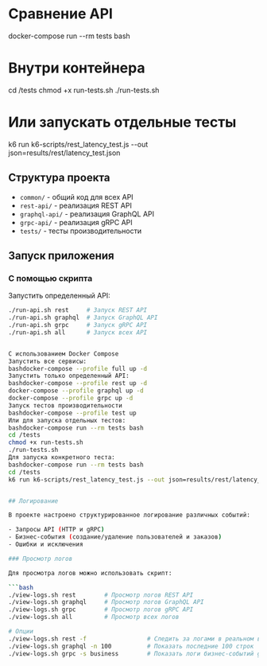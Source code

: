 # Сравнение API

docker-compose run --rm tests bash

# Внутри контейнера
cd /tests
chmod +x run-tests.sh
./run-tests.sh

# Или запускать отдельные тесты
k6 run k6-scripts/rest_latency_test.js --out json=results/rest/latency_test.json

## Структура проекта

- `common/` - общий код для всех API
- `rest-api/` - реализация REST API
- `graphql-api/` - реализация GraphQL API
- `grpc-api/` - реализация gRPC API
- `tests/` - тесты производительности

## Запуск приложения

### С помощью скрипта

Запустить определенный API:

```bash
./run-api.sh rest     # Запуск REST API
./run-api.sh graphql  # Запуск GraphQL API
./run-api.sh grpc     # Запуск gRPC API
./run-api.sh all      # Запуск всех API


С использованием Docker Compose
Запустить все сервисы:
bashdocker-compose --profile full up -d
Запустить только определенный API:
bashdocker-compose --profile rest up -d
docker-compose --profile graphql up -d
docker-compose --profile grpc up -d
Запуск тестов производительности
bashdocker-compose --profile test up
Или для запуска отдельных тестов:
bashdocker-compose run --rm tests bash
cd /tests
chmod +x run-tests.sh
./run-tests.sh
Для запуска конкретного теста:
bashdocker-compose run --rm tests bash
cd /tests
k6 run k6-scripts/rest_latency_test.js --out json=results/rest/latency_test.json


## Логирование

В проекте настроено структурированное логирование различных событий:

- Запросы API (HTTP и gRPC)
- Бизнес-события (создание/удаление пользователей и заказов)
- Ошибки и исключения

### Просмотр логов

Для просмотра логов можно использовать скрипт:

```bash
./view-logs.sh rest        # Просмотр логов REST API
./view-logs.sh graphql     # Просмотр логов GraphQL API
./view-logs.sh grpc        # Просмотр логов gRPC API
./view-logs.sh all         # Просмотр всех логов

# Опции
./view-logs.sh rest -f                 # Следить за логами в реальном времени
./view-logs.sh graphql -n 100          # Показать последние 100 строк
./view-logs.sh grpc -s business        # Показать логи бизнес-событий gRPC API